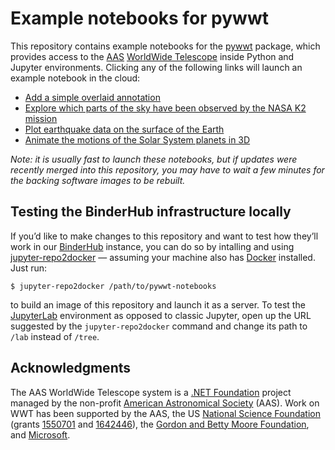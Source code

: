 # Example notebooks for pywwt

This repository contains example notebooks for the
[pywwt](https://pywwt.readthedocs.org) package, which provides access to the
[AAS] [WorldWide Telescope] inside Python and Jupyter environments. Clicking
any of the following links will launch an example notebook in the cloud:

[AAS]: https://aas.org/
[WorldWide Telescope]: http://www.worldwidetelescope.org/

* [Add a simple overlaid annotation](http://binder.wwt-forum.org/v2/gh/WorldWideTelescope/pywwt-notebooks/master?urlpath=lab/tree/first-tutorials/basic.ipynb)
* [Explore which parts of the sky have been observed by the NASA K2 mission](http://binder.wwt-forum.org/v2/gh/WorldWideTelescope/pywwt-notebooks/master?urlpath=lab/tree/first-tutorials/kepler2_fovs.ipynb)
* [Plot earthquake data on the surface of the Earth](http://binder.wwt-forum.org/v2/gh/WorldWideTelescope/pywwt-notebooks/master?urlpath=lab/tree/first-tutorials/planet_layers.ipynb)
* [Animate the motions of the Solar System planets in 3D](http://binder.wwt-forum.org/v2/gh/WorldWideTelescope/pywwt-notebooks/master?urlpath=lab/tree/first-tutorials/solar_system_simulation.ipynb)

*Note: it is usually fast to launch these notebooks, but if updates were
recently merged into this repository, you may have to wait a few minutes for
the backing software images to be rebuilt.*


## Testing the BinderHub infrastructure locally

If you’d like to make changes to this repository and want to test how they’ll
work in our [BinderHub] instance, you can do so by intalling and using
[jupyter-repo2docker] — assuming your machine also has [Docker] installed. Just
run:

```
$ jupyter-repo2docker /path/to/pywwt-notebooks
```

to build an image of this repository and launch it as a server. To test the
[JupyterLab] environment as opposed to classic Jupyter, open up the URL
suggested by the `jupyter-repo2docker` command and change its path to `/lab`
instead of `/tree`.

[BinderHub]: https://binderhub.readthedocs.io/
[jupyter-repo2docker]: https://repo2docker.readthedocs.io/
[Docker]: https://docs.docker.com/install/overview/
[JupyterLab]: https://jupyterlab.readthedocs.io/


## Acknowledgments

The AAS WorldWide Telescope system is a [.NET Foundation] project managed by
the non-profit [American Astronomical Society] (AAS). Work on WWT has been
supported by the AAS, the US [National Science Foundation] (grants [1550701]
and [1642446]), the [Gordon and Betty Moore Foundation], and [Microsoft].

[.NET Foundation]: https://dotnetfoundation.org/
[American Astronomical Society]: https://aas.org/
[National Science Foundation]: https://www.nsf.gov/
[1550701]: https://www.nsf.gov/awardsearch/showAward?AWD_ID=1550701
[1642446]: https://www.nsf.gov/awardsearch/showAward?AWD_ID=1642446
[Gordon and Betty Moore Foundation]: https://www.moore.org/
[Microsoft]: https://www.microsoft.com/
